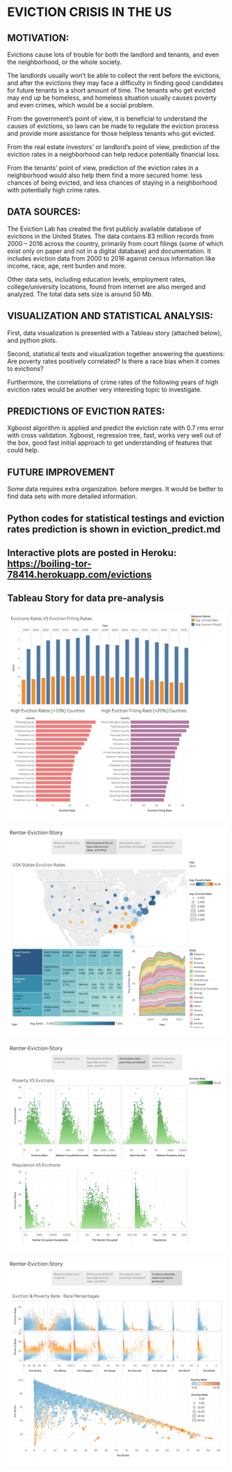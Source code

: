 
# EVICTION CRISIS IN THE US

## MOTIVATION:
Evictions cause lots of trouble for both the landlord and tenants, and even the neighborhood, or the whole society.

The landlords usually won’t be able to collect the rent before the evictions, and after the evictions they may face a difficulty in finding good candidates for future tenants in a short amount of time. The tenants who get evicted may end up be homeless, and homeless situation usually causes poverty and even crimes, which would be a social problem.

From the government’s point of view, it is beneficial to understand the causes of evictions, so laws can be made to regulate the eviction process and provide more assistance for those helpless tenants who got evicted.

From the real estate investors’ or landlord’s point of view, prediction of the eviction rates in a neighborhood can help reduce potentially financial loss.

From the tenants’ point of view, prediction of the eviction rates in a neighborhood would also help them find a more secured home: less chances of being evicted, and less chances of staying in a neighborhood with potentially high crime rates.

## DATA SOURCES:
The Eviction Lab has created the first publicly available database of evictions in the United States. The data contains 83 million records from 2000 – 2016 across the country, primarily from court filings (some of which exist only on paper and not in a digital database) and documentation. It includes eviction data from 2000 to 2016 against census information like income, race, age, rent burden and more.

Other data sets, including education levels, employment rates, college/university locations, found from internet are also merged and analyzed. 
The total data sets size is around 50 Mb.

## VISUALIZATION AND STATISTICAL ANALYSIS:
First, data visualization is presented with a Tableau story (attached below), and python plots.

Second, statistical tests and visualization together answering the questions: Are poverty rates positively correlated? Is there a race bias when it comes to evictions?

Furthermore, the correlations of crime rates of the following years of high eviction rates would be another very interesting topic to investigate.

## PREDICTIONS OF EVICTION RATES:
Xgboost algorithm is applied and predict the eviction rate with 0.7 rms error with cross validation.
Xgboost, regression tree, fast, works very well out of the box, good fast initial approach to get understanding of features that could help.

## FUTURE IMPROVEMENT
Some data requires extra organization.   before merges. It would be better to find data sets with more detailed information.



## Python codes for statistical testings and eviction rates prediction is shown in eviction_predict.md

## Interactive plots are posted in Heroku: https://boiling-tor-78414.herokuapp.com/evictions


## Tableau Story for data pre-analysis

![](Renter-Eviction-Story1.png)

![](Renter-Eviction-Story2.png)

![](Renter-Eviction-Story3.png)

![](Renter-Eviction-Story4.png)
